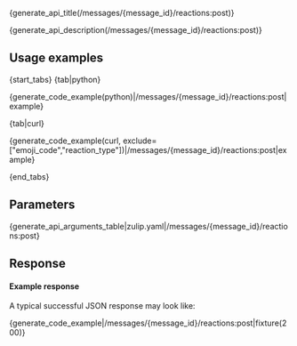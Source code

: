 {generate_api_title(/messages/{message_id}/reactions:post)}

{generate_api_description(/messages/{message_id}/reactions:post)}

## Usage examples

{start_tabs}
{tab|python}

{generate_code_example(python)|/messages/{message_id}/reactions:post|example}

{tab|curl}

{generate_code_example(curl, exclude=["emoji_code","reaction_type"])|/messages/{message_id}/reactions:post|example}

{end_tabs}

## Parameters


{generate_api_arguments_table|zulip.yaml|/messages/{message_id}/reactions:post}

## Response

#### Example response

A typical successful JSON response may look like:

{generate_code_example|/messages/{message_id}/reactions:post|fixture(200)}
